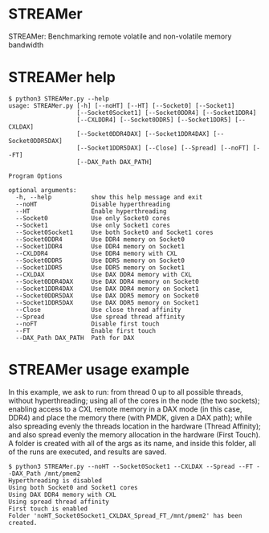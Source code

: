 # STREAMer
STREAMer: Benchmarking remote volatile and non-volatile memory bandwidth

# STREAMer help
```
$ python3 STREAMer.py --help
usage: STREAMer.py [-h] [--noHT] [--HT] [--Socket0] [--Socket1]
                   [--Socket0Socket1] [--Socket0DDR4] [--Socket1DDR4]
                   [--CXLDDR4] [--Socket0DDR5] [--Socket1DDR5] [--CXLDAX]
                   [--Socket0DDR4DAX] [--Socket1DDR4DAX] [--Socket0DDR5DAX]
                   [--Socket1DDR5DAX] [--Close] [--Spread] [--noFT] [--FT]
                   [--DAX_Path DAX_PATH]

Program Options

optional arguments:
  -h, --help           show this help message and exit
  --noHT               Disable hyperthreading
  --HT                 Enable hyperthreading
  --Socket0            Use only Socket0 cores
  --Socket1            Use only Socket1 cores
  --Socket0Socket1     Use both Socket0 and Socket1 cores
  --Socket0DDR4        Use DDR4 memory on Socket0
  --Socket1DDR4        Use DDR4 memory on Socket1
  --CXLDDR4            Use DDR4 memory with CXL
  --Socket0DDR5        Use DDR5 memory on Socket0
  --Socket1DDR5        Use DDR5 memory on Socket1
  --CXLDAX             Use DAX DDR4 memory with CXL
  --Socket0DDR4DAX     Use DAX DDR4 memory on Socket0
  --Socket1DDR4DAX     Use DAX DDR4 memory on Socket1
  --Socket0DDR5DAX     Use DAX DDR5 memory on Socket0
  --Socket1DDR5DAX     Use DAX DDR5 memory on Socket1
  --Close              Use close thread affinity
  --Spread             Use spread thread affinity
  --noFT               Disable first touch
  --FT                 Enable first touch
  --DAX_Path DAX_PATH  Path for DAX
```

# STREAMer usage example
In this example, we ask to run: from thread 0 up to all possible threads, without hyperthreading; using all of the cores in the node (the two sockets); enabling access to a CXL remote memory in a DAX mode (in this case, DDR4) and place the memory there (with PMDK, given a DAX path); while also spreading evenly the threads location in the hardware (Thread Affinity); and also spread evenly the memory allocation in the hardware (First Touch). A folder is created with all of the args as its name, and inside this folder, all of the runs are executed, and results are saved.
```
$ python3 STREAMer.py --noHT --Socket0Socket1 --CXLDAX --Spread --FT --DAX_Path /mnt/pmem2
Hyperthreading is disabled
Using both Socket0 and Socket1 cores
Using DAX DDR4 memory with CXL
Using spread thread affinity
First touch is enabled
Folder 'noHT_Socket0Socket1_CXLDAX_Spread_FT_/mnt/pmem2' has been created.
```

